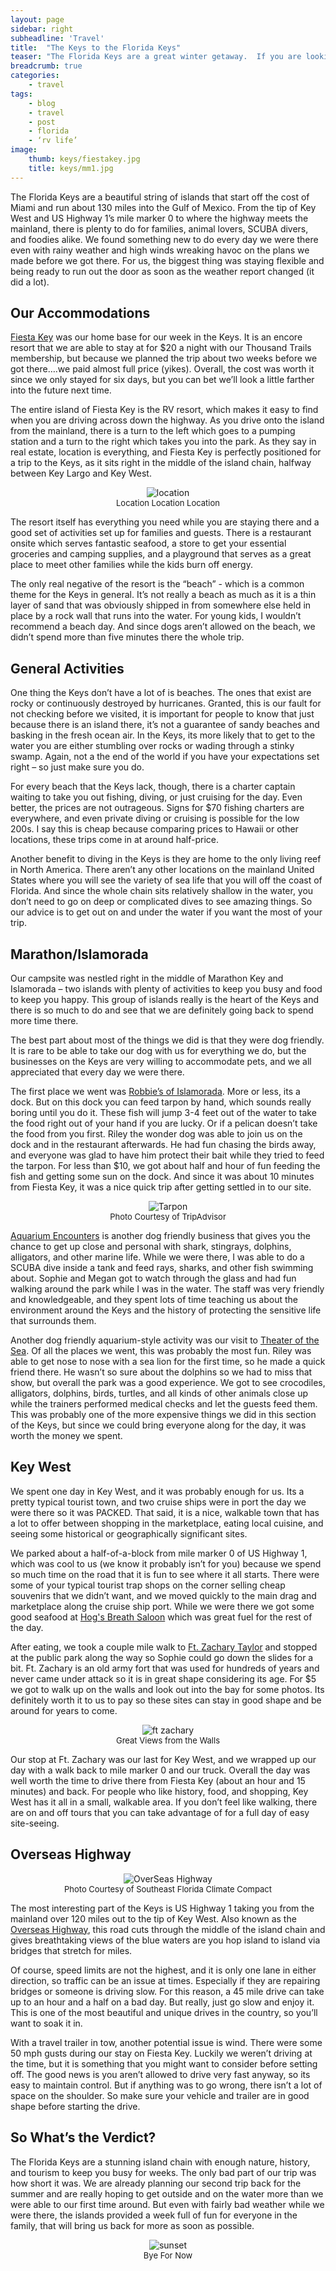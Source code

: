```yaml
---
layout: page
sidebar: right
subheadline: 'Travel'
title:  "The Keys to the Florida Keys"
teaser: "The Florida Keys are a great winter getaway.  If you are looking for some tips to help you plan your next trip, take a look!"
breadcrumb: true
categories:
    - travel
tags:
    - blog
    - travel
    - post
    - florida
    - ‘rv life’
image:
    thumb: keys/fiestakey.jpg
    title: keys/mm1.jpg
---
```

The Florida Keys are a beautiful string of islands that start off the cost of Miami and run about 130 miles into the Gulf of Mexico.  From the tip of Key West and US Highway 1’s mile marker 0 to where the highway meets the mainland, there is plenty to do for families, animal lovers, SCUBA divers, and foodies alike.  We found something new to do every day we were there even with rainy weather and high winds wreaking havoc on the plans we made before we got there.  For us, the biggest thing was staying flexible and being ready to run out the door as soon as the weather report changed (it did a lot).

## Our Accommodations
<a href="https://rvonthego.com/florida/fiesta-key-rv-resort/" target="_blank">Fiesta Key</a> was our home base for our week in the Keys.  It is an encore resort that we are able to stay at for $20 a night with our Thousand Trails membership, but because we planned the trip about two weeks before we got there….we paid almost full price (yikes).  Overall, the cost was worth it since we only stayed for six days, but you can bet we’ll look a little farther into the future next time.  

The entire island of Fiesta Key is the RV resort, which makes it easy to find when you are driving across down the highway.  As you drive onto the island from the mainland, there is a turn to the left which goes to a pumping station and a turn to the right which takes you into the park.  As they say in real estate, location is everything, and Fiesta Key is perfectly positioned for a trip to the Keys, as it sits right in the middle of the island chain, halfway between Key Largo and Key West.

<figure style="text-align:center; margin:1em"> <img src="/images/keys/map.PNG" alt="location"><figcaption style="font-size:small">Location Location Location</figcaption></figure>

The resort itself has everything you need while you are staying there and a good set of activities set up for families and guests.  There is a restaurant onsite which serves fantastic seafood, a store to get your essential groceries and camping supplies,  and a playground that serves as a great place to meet other families while the kids burn off energy.  

The only real negative of the resort is the “beach” - which is a common theme for the Keys in general.  It’s not really a beach as much as it is a thin layer of sand that was obviously shipped in from somewhere else held in place by a rock wall that runs into the water.  For young kids, I wouldn’t recommend a beach day.  And since dogs aren’t allowed on the beach, we didn’t spend more than five minutes there the whole trip.

## General Activities
One thing the Keys don’t have a lot of is beaches.  The ones that exist are rocky or continuously destroyed by hurricanes.  Granted, this is our fault for not checking before we visited, it is important for people to know that just because there is an island there, it’s not a guarantee of sandy beaches and basking in the fresh ocean air.  In the Keys, its more likely that to get to the water you are either stumbling over rocks or wading through a stinky swamp.  Again, not a the end of the world if you have your expectations set right – so just make sure you do.

For every beach that the Keys lack, though, there is a charter captain waiting to take you out fishing, diving, or just cruising for the day.  Even better, the prices are not outrageous.  Signs for $70 fishing charters are everywhere, and even private diving or cruising is possible for the low 200s.  I say this is cheap because comparing prices to Hawaii or other locations, these trips come in at around half-price.  

Another benefit to diving in the Keys is they are home to the only living reef in North America.  There aren’t any other locations on the mainland United States where you will see the variety of sea life that you will off the coast of Florida.  And since the whole chain sits relatively shallow in the water, you don’t need to go on deep or complicated dives to see amazing things.  So our advice is to get out on and under the water if you want the most of your trip.

## Marathon/Islamorada
Our campsite was nestled right in the middle of Marathon Key and Islamorada – two islands with plenty of activities to keep you busy and food to keep you happy.  This group of islands really is the heart of the Keys and there is so much to do and see that we are definitely going back to spend more time there.  

The best part about most of the things we did is that they were dog friendly.  It is rare to be able to take our dog with us for everything we do, but the businesses on the Keys are very willing to accommodate pets, and we all appreciated that every day we were there.

The first place we went was <a href="https://robbies.com/" target="_blank">Robbie’s of Islamorada</a>.  More or less, its a dock.  But on this dock you can feed tarpon by hand, which sounds really boring until you do it.  These fish will jump 3-4 feet out of the water to take the food right out of your hand if you are lucky.  Or if a pelican doesn’t take the food from you first.  Riley the wonder dog was able to join us on the dock and in the restaurant afterwards.  He had fun chasing the birds away, and everyone was glad to have him protect their bait while they tried to feed the tarpon.  For less than $10, we got about half and hour of fun feeding the fish and getting some sun on the dock.  And since it was about 10 minutes from Fiesta Key, it was a nice quick trip after getting settled in to our site.

<figure style="text-align:center; margin:1em"> <img src="/images/keys/tarpon.jfif" alt="Tarpon"><figcaption style="font-size:small">Photo Courtesy of TripAdvisor</figcaption></figure>

<a href="https://www.floridakeysaquariumencounters.com/" target="_blank">Aquarium Encounters</a> is another dog friendly business that gives you the chance to get up close and personal with shark, stingrays, dolphins, alligators, and other marine life.  While we were there, I was able to do a SCUBA dive inside a tank and feed rays, sharks, and other fish swimming about.  Sophie and Megan got to watch through the glass and had fun walking around the park while I was in the water.  The staff was very friendly and knowledgeable, and they spent lots of time teaching us about the environment around the Keys and the history of protecting the sensitive life that surrounds them.

Another dog friendly aquarium-style activity was our visit to <a href="https://theaterofthesea.com/" target="_blank">Theater of the Sea</a>.  Of all the places we went, this was probably the most fun.  Riley was able to get nose to nose with a sea lion for the first time, so he made a quick friend there.  He wasn’t so sure about the dolphins so we had to miss that show, but overall the park was a good experience.  We got to see crocodiles, alligators, dolphins, birds, turtles, and all kinds of other animals close up while the trainers performed medical checks and let the guests feed them.  This was probably one of the more expensive things we did in this section of the Keys, but since we could bring everyone along for the day, it was worth the money we spent.

## Key West
We spent one day in Key West, and it was probably enough for us.  Its a pretty typical tourist town, and two cruise ships were in port the day we were there so it was PACKED.  That said, it is a nice, walkable town that has a lot to offer between shopping in the marketplace, eating local cuisine, and seeing some historical or geographically significant sites.

We parked about a half-of-a-block from mile marker 0 of US Highway 1, which was cool to us (we know it probably isn’t for you) because we spend so much time on the road that it is fun to see where it all starts.  There were some of your typical tourist trap shops on the corner selling cheap souvenirs that we didn’t want, and we moved quickly to the main drag and marketplace along the cruise ship port.  While we were there we got some good seafood at <a href="https://www.hogsbreath.com/" target="_blank">Hog's Breath Saloon</a> which was great fuel for the rest of the day.

After eating, we took a couple mile walk to <a href="http://www.fortzacharytaylor.com/" target="_blank">Ft. Zachary Taylor</a> and stopped at the public park along the way so Sophie could go down the slides for a bit.  Ft. Zachary is an old army fort that was used for hundreds of years and never came under attack so it is in great shape considering its age.  For $5 we got to walk up on the walls and look out into the bay for some photos.  Its definitely worth it to us to pay so these sites can stay in good shape and be around for years to come.

<figure style="text-align:center; margin:1em"> <img src="/images/keys/ftzach.JPG" alt="ft zachary"><figcaption style="font-size:small">Great Views from the Walls</figcaption></figure>

Our stop at Ft. Zachary was our last for Key West, and we wrapped up our day with a walk back to mile marker 0 and our truck.  Overall the day was well worth the time to drive there from Fiesta Key (about an hour and 15 minutes) and back.    For people who like history, food, and shopping, Key West has it all in a small, walkable area.  If you don’t feel like walking, there are on and off tours that you can take advantage of for a full day of easy site-seeing.

## Overseas Highway

<figure style="text-align:center; margin:1em"> <img src="/images/keys/overseashighway.jpg" alt="OverSeas Highway"><figcaption style="font-size:small">Photo Courtesy of Southeast Florida Climate Compact</figcaption></figure>

The most interesting part of the Keys is US Highway 1 taking you from the mainland over 120 miles out to the tip of Key West.  Also known as the <a href="https://en.wikipedia.org/wiki/Overseas_Highway" target="_blank">Overseas Highway</a>, this road cuts through the middle of the island chain and gives breathtaking views of the blue waters are you hop island to island via bridges that stretch for miles.

Of course, speed limits are not the highest, and it is only one lane in either direction, so traffic can be an issue at times.  Especially if they are repairing bridges or someone is driving slow.  For this reason, a 45 mile drive can take up to an hour and a half on a bad day.  But really, just go slow and enjoy it.  This is one of the most beautiful and unique drives in the country, so you’ll want to soak it in.

With a travel trailer in tow, another potential issue is wind.  There were some 50 mph gusts during our stay on Fiesta Key.  Luckily we weren’t driving at the time, but it is something that you might want to consider before setting off.  The good news is you aren’t allowed to drive very fast anyway, so its easy to maintain control.  But if anything was to go wrong, there isn’t a lot of space on the shoulder.  So make sure your vehicle and trailer are in good shape before starting the drive.

## So What’s the Verdict?
The Florida Keys are a stunning island chain with enough nature, history, and tourism to keep you busy for weeks.  The only bad part of our trip was how short it was.  We are already planning our second trip back for the summer and are really hoping to get outside and on the water more than we were able to our first time around.  But even with fairly bad weather while we were there, the islands provided a week full of fun for everyone in the family, that will bring us back for more as soon as possible.

<figure style="text-align:center; margin:1em"> <img src="/images/keys/sunset.jpg" alt="sunset"><figcaption style="font-size:small">Bye For Now</figcaption></figure>
